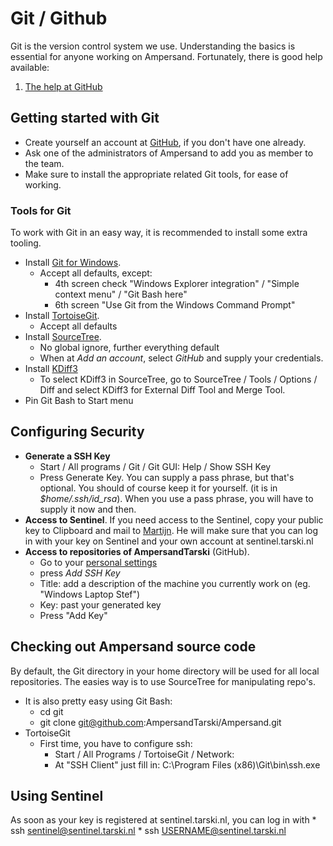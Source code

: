 # Git / Github

Git is the version control system we use. Understanding the basics is essential for anyone working on Ampersand. Fortunately, there is good help available:

1. [The help at GitHub](https://help.github.com/articles/)

## Getting started with Git
* Create yourself an account at [GitHub](https://www.github.com), if you don't have one already. 
* Ask one of the administrators of Ampersand to add you as member to the team.
* Make sure to install the appropriate related Git tools, for ease of working.

### Tools for Git
To work with Git in an easy way, it is recommended to install some extra tooling.
*  Install [Git for Windows](http://msysgit.github.io/).
    *  Accept all defaults, except:
        * 4th screen check "Windows Explorer integration" / "Simple context menu" / "Git Bash here"
        * 6th screen "Use Git from the Windows Command Prompt"
* Install [TortoiseGit](https://tortoisegit.org/). 
    * Accept all defaults
* Install [SourceTree](http://www.sourcetreeapp.com).
    * No global ignore, further everything default
    * When at *Add an account*, select *GitHub* and supply your credentials.
* Install [KDiff3](http://sourceforge.net/projects/kdiff3/files/kdiff3/)
    * To select KDiff3 in SourceTree, go to SourceTree / Tools / Options / Diff and select KDiff3 for External Diff Tool and Merge Tool.
* Pin Git Bash to Start menu

## Configuring Security
* **Generate a SSH Key**
    * Start / All programs / Git / Git GUI: Help / Show SSH Key
    * Press Generate Key. You can supply a pass phrase, but that's optional. You should of course keep it for yourself. (it is in *$home/.ssh/id_rsa*). When you use a pass phrase, you will have to supply it now and then.
* **Access to Sentinel**. If you need access to the Sentinel, copy your public key to Clipboard and mail to [Martijn](mailto:martijn@oblomov.com).
He will make sure that you can log in with your key on Sentinel and your own account at sentinel.tarski.nl
* **Access to repositories of AmpersandTarski** (GitHub). 
    * Go to your [personal settings](https://github.com/settings/profile)
    * press *Add SSH Key*
    * Title: add a description of the machine you currently work on (eg. "Windows Laptop Stef")
    * Key: past your generated key 
    * Press "Add Key"
    
    
## Checking out Ampersand source code
By default, the Git directory in your home directory will be used for all local repositories. The easies way is to use SourceTree for manipulating repo's.

* It is also pretty easy using Git Bash:
    * cd git
    * git clone git@github.com:AmpersandTarski/Ampersand.git
* TortoiseGit
    * First time, you have to configure ssh: 
        * Start / All Programs / TortoiseGit / Network:
        * At "SSH Client" just fill in:   C:\Program Files (x86)\Git\bin\ssh.exe
    
## Using Sentinel
As soon as your key is registered at sentinel.tarski.nl, you can log in with
    * ssh sentinel@sentinel.tarski.nl
    * ssh USERNAME@sentinel.tarski.nl
        
